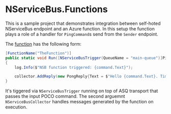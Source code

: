 # NServiceBus.Functions
This is a sample project that demonstrates integration between self-hoted NServiceBus endpoint and an Azure function. In this setup the function plays a role of a handler for `PingCommand`s send from the `Sender` endpoint.

The [function](https://github.com/tmasternak/NServiceBus.Functions/blob/master/NServiceBus.Function/TheFunction.cs) has the following form:

```csharp
[FunctionName("TheFunction")]
public static void Run([NServiceBusTrigger(QueueName = "main-queue")]PingCommand command, NServiceBusCollector collector, TraceWriter log)
{
    log.Info($"NSB function triggered: {command.Text}");

    collector.AddReply(new PongReply{Text = $"Hello {command.Text}. Timestamp: {DateTime.UtcNow.Ticks}"});
}
```

It's tiggered via `NServiceBusTrigger` running on top of ASQ transport that passes the input POCO command. The second arguemnt `NServiceBusCollector` handles messages generated by the function on execution.
